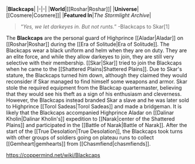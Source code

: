 |**Blackcaps**|
|-|-|
|**World**|[[Roshar\|Roshar]]|
|**Universe**|[[Cosmere\|Cosmere]]|
|**Featured In**|*The Stormlight Archive*|

>“*Yes, we let darkeyes in. But not runts.*”
\-Blackcaps to Skar[1]


The **Blackcaps** are the personal guard of Highprince [[Aladar\|Aladar]] on [[Roshar\|Roshar]] during the [[Era of Solitude\|Era of Solitude]].
The Blackcaps wear a black uniform and helm when they are on duty. They are an elite force, and while they allow darkeyes to join, they are still very selective with their membership.
[[Skar\|Skar]] tried to join the Blackcaps when he came to the [[Shattered Plains\|Shattered Plains]]. Due to Skar's stature, the Blackcaps turned him down, although they claimed they would reconsider if Skar managed to find himself some weapons and armor. Skar stole the required equipment from the Blackcap quartermaster, believing that they would see his theft as a sign of his enthusiasm and cleverness. However, the Blackcaps instead branded Skar a slave and he was later sold to Highprince [[Torol Sadeas\|Torol Sadeas]] and made a bridgeman. It is likely that the Blackcaps accompanied Highprince Aladar on [[Dalinar Kholin\|Dalinar Kholin's]] expedition to [[Narak\|center of the Shattered Plains]] and participated in the [[Battle of Narak\|Battle of Narak]]. After the start of the [[True Desolation\|True Desolation]], the Blackcaps took turns with other groups of soldiers going on plateau runs to collect [[Gemheart\|gemhearts]] from [[Chasmfiend\|chasmfiends]].



https://coppermind.net/wiki/Blackcaps
